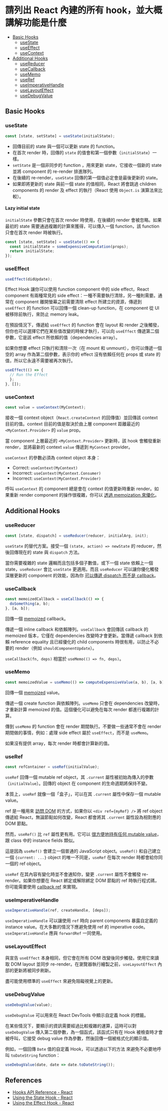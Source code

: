# 請列出 React 內建的所有 hook，並大概講解功能是什麼

- [Basic Hooks](#basic-hooks)
  - [useState](#usestate)
  - [useEffect](#useeffect)
  - [useContext](#usecontext)
- [Additional Hooks](#additional-hooks)
  - [useReducer](#usereducer)
  - [useCallback](#usecallback)
  - [useMemo](#usememo)
  - [useRef](#useref)
  - [useImperativeHandle](#useimperativehandle)
  - [useLayoutEffect](#uselayouteffect)
  - [useDebugValue](#usedebugvalue)

## Basic Hooks

### useState

```javascript
const [state, setState] = useState(initialState);
```

- 回傳目前的 state 與一個可以更新 state 的 function。
- 在首次 render 時，回傳的 `state` 的值會和第一個參數（`initialState`）一樣。
- `setState` 是一個非同步的 function ，用來更新 state，它接收一個新的 state 並將 component 的 re-render 排進隊列。
- 在後續的 re-render，`useState` 回傳的第一個值必定會是最後更新的 state。
- 如果即將更新的 state 與前一個 state 的值相同，React 將會跳過 children components 的 render 及 effect 的執行（React 使用 `Object.is` 演算法來比較）。

#### Lazy initial state

`initialState` 參數只會在首次 render 時使用，在後續的 render 會被忽略。如果最初的 state 需要通過複雜的計算來獲得，可以傳入一個 function，該 function 只會在首次 render 時被執行。

```javascript
const [state, setState] = useState(() => {
  const initialState = someExpensiveComputation(props);
  return initialState;
});
```

### useEffect

```javascript
useEffect(didUpdate);
```

Effect Hook 讓你可以使用 function component 中的 side effect，React component 有兩種常見的 side effect：一種不需要執行清除，另一種則需要。通常在 component 離開螢幕之前需要清除 effect 所建立的資源，傳遞到 `useEffect` 的 function 可以回傳一個 clean-up function，在 component 從 UI 被移除前執行，來防止 memory leak。

在預設情況下，傳遞給 `useEffect` 的 function 會在 layout 和 render 之後觸發，但你也可以選擇它們在某些值改變的時候才執行，可以向 `useEffect` 傳遞第二個參數，它是該 effect 所依賴的值（dependencies array）。

如果你想要 effect 只執行和清除一次（在 mount 和 unmount），你可以傳遞一個空的 array 作為第二個參數，表示你的 effect 沒有依賴任何在 props 或 state 的值，所以它永遠不需要被再次執行。

```javascript
useEffect(() => {
  // Run the Effect
  };
}, []);
```

### useContext

```javascript
const value = useContext(MyContext);
```

接收一個 context object（`React.createContext` 的回傳值）並回傳該 context 目前的值。context 目前的值是取決於由上層 component 距離最近的 `<MyContext.Provider>` 的 `value` prop。

當 component 上層最近的 `<MyContext.Provider>` 更新時，該 hook 會觸發重新 render，並將最新的 context `value` 傳遞到 `MyContext` provider。

`useContext` 的參數必須為 context object 本身：

- Correct: `useContext(MyContext)`
- Incorrect: `useContext(MyContext.Consumer)`
- Incorrect: `useContext(MyContext.Provider)`

呼叫 `useContext` 的 component 總是會在 context 的值更新時重新 render。如果重新 render component 的操作很複雜，你可以 [透過 memoization 來優化](https://github.com/facebook/react/issues/15156#issuecomment-474590693)。

## Additional Hooks

### useReducer

```javascript
const [state, dispatch] = useReducer(reducer, initialArg, init);
```

`useState` 的替代方案。接受一個 `(state, action) => newState` 的 reducer，然後回傳現在的 state 與 `dispatch` 方法。

當你需要複雜的 state 邏輯而且包括多個子數值，或下一個 state 依賴上一個 state，`useReducer` 會比 `useState` 更適用。而且 `useReducer` 可以讓你優化觸發深層更新的 component 的效能，因為你 [可以傳遞 dispatch 而不是 callback](https://reactjs.org/docs/hooks-faq.html#how-to-avoid-passing-callbacks-down)。

### useCallback

```javascript
const memoizedCallback = useCallback(() => {
  doSomething(a, b);
}, [a, b]);
```

回傳一個 [memoized](https://en.wikipedia.org/wiki/Memoization) callback。

傳遞一個 inline callback 和依賴陣列。`useCallback` 會回傳該 callback 的 memoized 版本，它僅在 dependencies 改變時才會更新。當傳遞 callback 到依賴 reference equality 且已經優化的 child components 時很有用，以防止不必要的 render（例如 `shouldComponentUpdate`）。

`useCallback(fn, deps)` 相當於 `useMemo(() => fn, deps)`。

### useMemo

```javascript
const memoizedValue = useMemo(() => computeExpensiveValue(a, b), [a, b]);
```

回傳一個 [memoized](https://en.wikipedia.org/wiki/Memoization) value。

傳遞一個 create function 與依賴陣列。`useMemo` 只會在 dependencies 改變時，才重新計算 memoized 的值。這個優化可以避免在每次 render 都進行複雜的計算。

傳到 `useMemo` 的 function 會在 render 期間執行。不要做一些通常不會在 render 期間做的事情，例如：處理 side effect 屬於 `useEffect`，而不是 `useMemo`。

如果沒有提供 array，每次 render 時都會計算新的值。

### useRef

```javascript
const refContainer = useRef(initialValue);
```

`useRef` 回傳一個 mutable ref object，其 `.current` 屬性被初始為傳入的參數（`initialValue`）。回傳的 object 在 component 的生命週期將保持不變。

本質上，`useRef` 就像一個「盒子」，可以在其 `.current` 屬性中保存一個 mutable value。

ref 是一種用來 [訪問 DOM](https://reactjs.org/docs/refs-and-the-dom.html) 的方式，如果你以 `<div ref={myRef} />` 將 ref object 傳遞給 React，無論節點如何改變，React 都會將其 `.current` 屬性設為相對應的 DOM 節點。

然而，`useRef()` 比 `ref` 屬性更有用。它可以 [很方便地持有任何 mutable value](https://reactjs.org/docs/hooks-faq.html#is-there-something-like-instance-variables)，跟 class 中的 instance fields 類似。

這是因為 `useRef()` 會建立一個普通的 JavaScript object。`useRef()` 和自己建立一個 `{current: ...}` object 的唯一不同是，`useRef` 在每次 render 時都會給你同一個的 ref object。

`useRef` 在其內容有變化時並不會通知你，變更 `.current` 屬性不會觸發 re-render。如果你想要在 React 綁定或解除綁定 DOM 節點的 ref 時執行程式碼，你可能需要使用 [callback ref](https://reactjs.org/docs/hooks-faq.html#how-can-i-measure-a-dom-node) 來實現。

### useImperativeHandle

```javascript
useImperativeHandle(ref, createHandle, [deps]);
```

`useImperativeHandle` 可以讓使用 `ref` 時向 parent components 暴露自定義的 instance value。在大多數的情況下應避免使用 ref 的 imperative code。`useImperativeHandle` 應與 `forwardRef` 一同使用。

### useLayoutEffect

與宣告 `useEffect` 本身相同，但它會在所有 DOM 改變後同步觸發。使用它來讀取 DOM layout 並同步 re-render。在瀏覽器執行繪製之前，`useLayoutEffect` 內部的更新將被同步刷新。

盡可能使用標準的 `useEffect` 來避免阻礙視覺上的更新。

### useDebugValue

```javascript
useDebugValue(value);
```

`useDebugValue` 可以用來在 React DevTools 中顯示自定義 hook 的標籤。

在某些情況下，要顯示的資訊需要經過比較複雜的運算，這時可以對 `useDebugValue` 傳入第二個參數，為一個函式，該函式只有在 Hook 被檢查時才會被呼叫，它接受 debug value 作為參數，然後回傳一個被格式化的顯示值。

例如，一個回傳 `Date` 值的自定義 Hook，可以透過以下的方法 來避免不必要地呼叫 `toDateString` function：

```javascript
useDebugValue(date, date => date.toDateString());
```

## References

- [Hooks API Reference - React](https://reactjs.org/docs/hooks-reference.html)
- [Using the State Hook - React](https://reactjs.org/docs/hooks-state.html)
- [Using the Effect Hook - React](https://reactjs.org/docs/hooks-effect.html)
